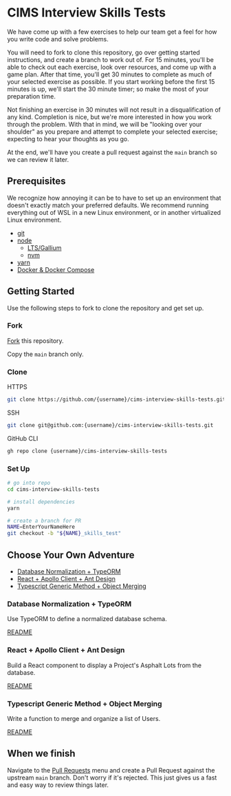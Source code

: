 # CIMS Interview Skills Tests <!-- omit in toc -->

We have come up with a few exercises to help our team get a feel for how you write code and solve problems.

You will need to fork to clone this repository, go over getting started instructions, and create a branch to work out of. For 15 minutes, you'll be able to check out each exercise, look over resources, and come up with a game plan. After that time, you'll get 30 minutes to complete as much of your selected exercise as possible. If you start working before the first 15 minutes is up, we'll start the 30 minute timer; so make the most of your preparation time.

Not finishing an exercise in 30 minutes will not result in a disqualification of any kind. Completion is nice, but we're more interested in how you work through the problem. With that in mind, we will be "looking over your shoulder" as you prepare and attempt to complete your selected exercise; expecting to hear your thoughts as you go.

At the end, we'll have you create a pull request against the `main` branch so we can review it later.

## Prerequisites <!-- omit in toc -->

We recognize how annoying it can be to have to set up an environment that doesn't exactly match your preferred defaults. We recommend running everything out of WSL in a new Linux environment, or in another virtualized Linux environment.

- [git](https://git-scm.com/downloads)
- [node](https://nodejs.org)
  - [LTS/Gallium](https://nodejs.org/download/release/v16.20.0/)
  - [nvm](https://github.com/nvm-sh/nvm?tab=readme-ov-file#installing-and-updating)
- [yarn](https://yarnpkg.com/getting-started/install)
- [Docker & Docker Compose](https://docs.docker.com/get-docker)

## Getting Started <!-- omit in toc -->

Use the following steps to fork to clone the repository and get set up.

### Fork <!-- omit in toc -->

[Fork](https://github.com/HorrocksEngineers/cims-interview-skills-tests/fork) this repository.

Copy the `main` branch only.

### Clone <!-- omit in toc -->

HTTPS

```bash
git clone https://github.com/{username}/cims-interview-skills-tests.git
```

SSH

```bash
git clone git@github.com:{username}/cims-interview-skills-tests.git
```

GitHub CLI

```bash
gh repo clone {username}/cims-interview-skills-tests
```

### Set Up <!-- omit in toc -->

```bash
# go into repo
cd cims-interview-skills-tests

# install dependencies
yarn

# create a branch for PR
NAME=EnterYourNameHere
git checkout -b "${NAME}_skills_test"
```

## Choose Your Own Adventure <!-- omit in toc -->

- [Database Normalization + TypeORM](#database-normalization--typeorm)
- [React + Apollo Client + Ant Design](#react--apollo-client--ant-design)
- [Typescript Generic Method + Object Merging](#typescript-generic-method--object-merging)

### Database Normalization + TypeORM

Use TypeORM to define a normalized database schema.

[README](/database-normalization-typeorm/README.md#background)

### React + Apollo Client + Ant Design

Build a React component to display a Project's Asphalt Lots from the database.

[README](/react-apollo-ant/README.md#background)

### Typescript Generic Method + Object Merging

Write a function to merge and organize a list of Users.

[README](/generic-object-merging/README.md#background)

## When we finish <!-- omit in toc -->

Navigate to the [Pull Requests](https://github.com/HorrocksEngineers/cims-interview-skills-tests/pulls) menu and create a Pull Request against the upstream `main` branch. Don't worry if it's rejected. This just gives us a fast and easy way to review things later.

<!-- todo what are we actually trying to measure with these tests? can we make that more apparent in the tests? -->
<!-- todo clarify that we mean by "Resolve as many TODOs as possible" -->
<!-- todo instead of just sprinkling TODOs throughout the code, we should really have them be in a centralized place as well -->